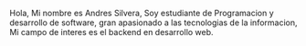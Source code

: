 
Hola, Mi nombre es Andres Silvera, Soy estudiante de Programacion y desarrollo de software, gran apasionado a las tecnologias de la informacion, Mi campo de interes es el backend en desarrollo web.

